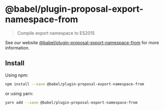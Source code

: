 # @babel/plugin-proposal-export-namespace-from

> Compile export namespace to ES2015

See our website [@babel/plugin-proposal-export-namespace-from](https://new.babeljs.io/docs/en/next/babel-plugin-proposal-export-namespace-from.html) for more information.

## Install

Using npm:

```sh
npm install --save @babel/plugin-proposal-export-namespace-from
```

or using yarn:

```sh
yarn add --save @babel/plugin-proposal-export-namespace-from
```
